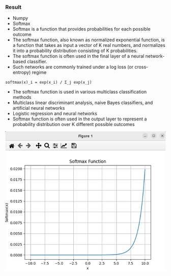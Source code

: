 ### Result
* Numpy
* Softmax
* Softmax is a function that provides probabilities for each possible outcome
* The softmax function, also known as normalized exponential function, is a function that takes as input a vector of K real numbers, and normalizes it into a probability distribution consisting of K probabilities.
* The softmax function is often used in the final layer of a neural network-based classifier.
* Such networks are commonly trained under a log loss (or cross-entropy) regime
```
softmax(x)_i = exp(x_i) / Σ_j exp(x_j)
```
* The softmax function is used in various multiclass classification methods
* Multiclass linear discriminant analysis, naive Bayes classifiers, and artificial neural networks
* Logistic regression and neural networks
* Softmax function is often used in the output layer to represent a probability distribution over K different possible outcomes

<img src='result.png' />

